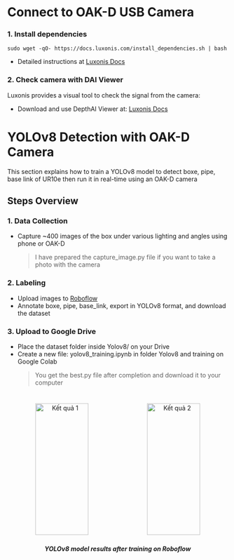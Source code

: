 # Connect to OAK-D USB Camera
### 1. Install dependencies
```
sudo wget -qO- https://docs.luxonis.com/install_dependencies.sh | bash
```
- Detailed instructions at [Luxonis Docs](https://docs.luxonis.com/hardware/platform/deploy/usb-deployment-guide/)
### 2. Check camera with DAI Viewer
Luxonis provides a visual tool to check the signal from the camera:
- Download and use DepthAI Viewer at: [Luxonis Docs](https://docs.luxonis.com/software/tools/dai-viewer/)

# YOLOv8 Detection with OAK-D Camera 
This section explains how to train a YOLOv8 model to detect boxe, pipe, base link of UR10e then run it in real-time using an OAK-D camera
## Steps Overview
### 1. Data Collection
- Capture ~400 images of the box under various lighting and angles using phone or OAK-D
  > I have prepared the capture_image.py file if you want to take a photo with the camera
### 2. Labeling
- Upload images to [Roboflow](https://roboflow.com)
- Annotate boxe, pipe, base_link, export in YOLOv8 format, and download the dataset

### 3. Upload to Google Drive
- Place the dataset folder inside Yolov8/ on your Drive
- Create a new file: yolov8_training.ipynb in folder Yolov8 and training on Google Colab
  > You get the best.py file after completion and download it to your computer

#
<p align="center">
  <img src="https://github.com/user-attachments/assets/cbb314e8-c010-4b06-8f8b-d2151c279700" alt="Kết quả 1" style="width: 49%; height: 300px; object-fit: contain; margin-right: 1%;" />
  <img src="https://github.com/user-attachments/assets/797d843d-ae8a-448a-b837-2584a42bcb76" alt="Kết quả 2" style="width: 49%; height: 300px; object-fit: contain;" />
</p>
<h5 align="center">YOLOv8 model results after training on Roboflow</h5>

